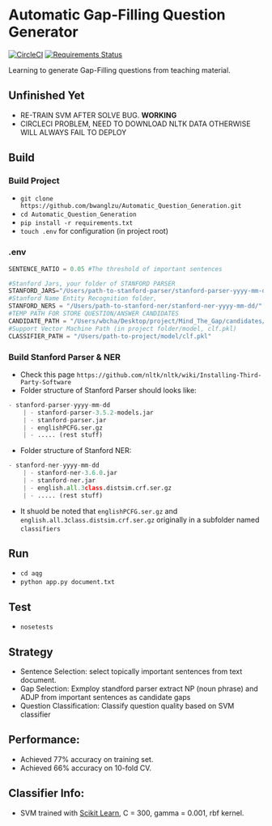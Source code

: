 # Automatic Gap-Filling Question Generator

[![CircleCI](https://circleci.com/gh/bwanglzu/Automatic_Question_Generation/tree/master.svg?style=shield&circle-token=:circle-token)](https://circleci.com/gh/bwanglzu/QA-Crawler/tree/master)
[![Requirements Status](https://requires.io/github/bwanglzu/QA-Crawler/requirements.svg?branch=master)](https://requires.io/github/bwanglzu/QA-Crawler/requirements/?branch=master)

Learning to generate Gap-Filling questions from teaching material.

## Unfinished Yet

- RE-TRAIN SVM AFTER SOLVE BUG. **WORKING**
- CIRCLECI PROBLEM, NEED TO DOWNLOAD NLTK DATA OTHERWISE WILL ALWAYS FAIL TO DEPLOY

## Build

### Build Project

- `git clone https://github.com/bwanglzu/Automatic_Question_Generation.git`
- `cd Automatic_Question_Generation`
- `pip install -r requirements.txt`
- `touch .env` for configuration (in project root)

### .env

```python
SENTENCE_RATIO = 0.05 #The threshold of important sentences

#Stanford Jars, your folder of STANFORD PARSER
STANFORD_JARS="/Users/path-to-stanford-parser/stanford-parser-yyyy-mm-dd/"
#Stanford Name Entity Recognition folder, 
STANFORD_NERS = "/Users/path-to-stanford-ner/stanford-ner-yyyy-mm-dd/"
#TEMP PATH FOR STORE QUESTION/ANSWER CANDIDATES
CANDIDATE_PATH = "/Users/wbcha/Desktop/project/Mind_The_Gap/candidates/"
#Support Vector Machine Path (in project folder/model, clf.pkl)
CLASSIFIER_PATH = "/Users/path-to-project/model/clf.pkl"
```

### Build Stanford Parser & NER

- Check this page `https://github.com/nltk/nltk/wiki/Installing-Third-Party-Software`
- Folder structure of Stanford Parser should looks like:

```python
- stanford-parser-yyyy-mm-dd
    | - stanford-parser-3.5.2-models.jar
    | - stanford-parser.jar
    | - englishPCFG.ser.gz
    | - ..... (rest stuff)
```

- Folder structure of Stanford NER:

```python
- stanford-ner-yyyy-mm-dd
    | - stanford-ner-3.6.0.jar
    | - stanford-ner.jar
    | - english.all.3class.distsim.crf.ser.gz
    | - ..... (rest stuff)
```

- It shuold be noted that `englishPCFG.ser.gz` and `english.all.3class.distsim.crf.ser.gz` originally in a subfolder named `classifiers`

## Run

- `cd aqg`
- `python app.py document.txt`

## Test

- `nosetests`

## Strategy

- Sentence Selection: select topically important sentences from text document.
- Gap Selection: Exmploy standford parser extract NP (noun phrase) and ADJP from important sentences as candidate gaps
- Question Classification: Classify question quality based on SVM classifier

## Performance:

- Achieved 77% accuracy on training set.
- Achieved 66% accuracy on 10-fold CV.

## Classifier Info:

- SVM trained with [Scikit Learn](https://github.com/scikit-learn/scikit-learn), C = 300, gamma = 0.001, rbf kernel.



